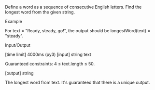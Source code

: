 Define a word as a sequence of consecutive English letters. Find the longest word from the given string.

Example

For text = "Ready, steady, go!", the output should be
longestWord(text) = "steady".

Input/Output

[time limit] 4000ms (py3)
[input] string text

Guaranteed constraints:
4 ≤ text.length ≤ 50.

[output] string

The longest word from text. It's guaranteed that there is a unique output.
